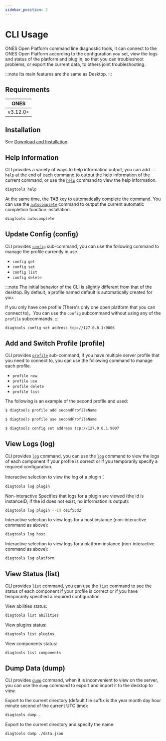 ```yaml
---
sidebar_position: 2
---
```


# CLI Usage

ONES Open Platform command line diagnostic tools, it can connect to the ONES Open Platform according to the configuration you set, view the logs and status of the platform and plug in, so that you can troubleshoot problems, or export the current data, to others joint troubleshooting.

:::note
Its main features are the same as Desktop.
:::

## Requirements

| **ONES** |
| -------- |
| v3.12.0+ |

## Installation

See [Download and Installation](./install#desktop-tools).

## Help Information

CLI provides a variety of ways to help information output, you can add `--help` at the end of each command to output the help information of the current command, or use the [`help`](./cli-commands#help) command to view the help information.

```bash
diagtools help
```

At the same time, the TAB key to automatically complete the command. You can use the [`autocomplete`](./cli-commands#autocomplete) command to output the current automatic completion function installation.

```bash
diagtools autocomplete
```

## Update Config (config)

CLI provides [`config`](./cli-commands#config-set) sub-command, you can use the following command to manage the profile currently in use.

- `config get`
- `config set`
- `config list`
- `config delete`

:::note
The initial behavior of the CLI is slightly different from that of the desktop. By default, a profile named default is automatically created for you.

If you only have one profile (There's only one open platform that you can connect to)，You can use the `config` subcommand without using any of the `profile` subcommands.
:::

```bash
diagtools config set address tcp://127.0.0.1:9006
```

## Add and Switch Profile (profile)

CLI provides [`profile`](./cli-commands#profile-new) sub-command, if you have multiple server profile that you need to connect to, you can use the following command to manage each profile.

- `profile new`
- `profile use`
- `profile delete`
- `profile list`

The following is an example of the second profile and used:

```bash
$ diagtools profile add secondProfileName

$ diagtools profile use secondProfileName

$ diagtools config set address tcp://127.0.0.1:9007
```

## View Logs (log)

CLI provides [`log`](./cli-commands#log) command, you can use the [`log`](./cli-commands#log) command to view the logs of each component if your profile is correct or if you temporarily specify a required configuration.

Interactive selection to view the log of a plugin：

```bash
diagtools log plugin
```

Non-interactive Specifies that logs for a plugin are viewed (the id is instanceID; if the id does not exist, no information is output):

```bash
diagtools log plugin --id ce1f55d2
```

Interactive selection to view logs for a host instance (non-interactive command as above):

```bash
diagtools log host
```

Interactive selection to view logs for a platform instance (non-interactive command as above):

```bash
diagtools log platform
```

## View Status (list)

CLI provides [`list`](./cli-commands#list) command, you can use the [`list`](./cli-commands#list) command to see the status of each component if your profile is correct or if you have temporarily specified a required configuration.

View abilities status:

```bash
diagtools list abilities
```

View plugins status:

```bash
diagtools list plugins
```

View components status:

```bash
diagtools list components
```

## Dump Data (dump)

CLI provides [`dump`](./cli-commands#dump) command, when it is inconvenient to view on the server, you can use the `dump` command to export and import it to the desktop to view.

Export to the current directory (default file suffix is the year month day hour minute second of the current UTC time):

```bash
diagtools dump .
```

Export to the current directory and specify the name:

```bash
diagtools dump ./data.json
```
